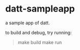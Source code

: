 datt-sampleapp
==============

a sample app of datt.

to build and debug, try running:
  > make build
  > make run
